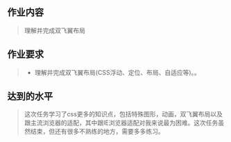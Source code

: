 ## 作业内容
> 理解并完成双飞翼布局
## 作业要求
> * 理解并完成双飞翼布局(CSS浮动、定位、布局、自适应等)。。
## 达到的水平 
> 这次任务学习了css更多的知识点，包括特殊图形，动画，双飞翼布局以及跟主流浏览器的适配，其中跟IE浏览器适配对我来说最为困难。这次任务虽然结束，但还有很多不熟练的地方，需要多多练习。
